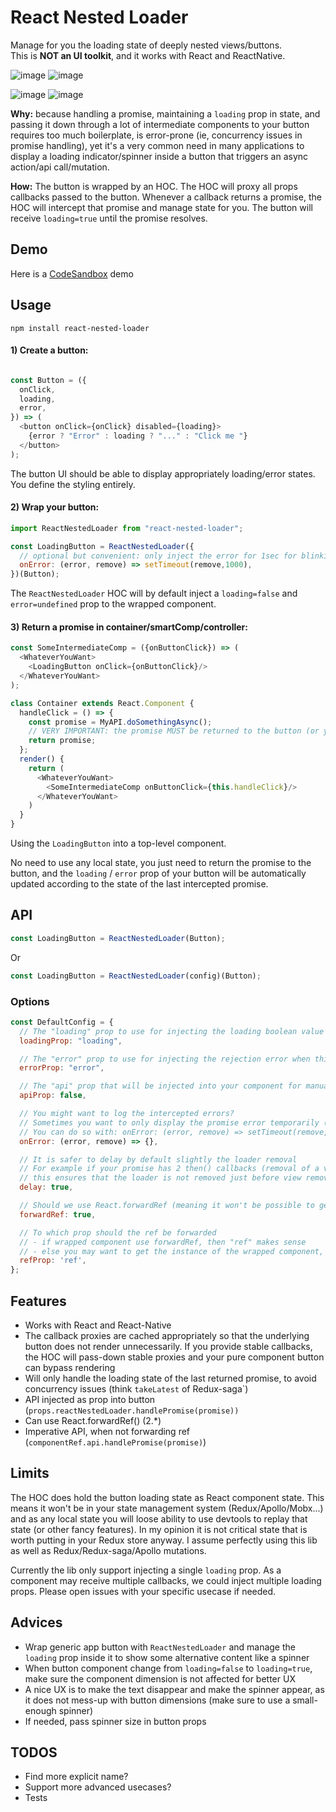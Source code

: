 React Nested Loader
==========================

Manage for you the loading state of deeply nested views/buttons.<br/>This is **NOT an UI toolkit**, and it works with React and ReactNative.


![image](https://user-images.githubusercontent.com/749374/35107228-b2abbf4a-fc70-11e7-87a5-93528c8797b8.png)
![image](https://user-images.githubusercontent.com/749374/35110949-5457c7fe-fc7a-11e7-8fc9-c0e0687b01f6.png)

![image](https://user-images.githubusercontent.com/749374/35104923-9c57f12e-fc6a-11e7-86ef-aa3a11724dd4.png)
![image](https://user-images.githubusercontent.com/749374/35111647-007356b0-fc7c-11e7-89f9-1211519a1ac0.png)


**Why:** because handling a promise, maintaining a `loading` prop in state, and passing it down through a lot of intermediate components to your button requires too much boilerplate, is error-prone (ie, concurrency issues in promise handling), yet it's a very common need in many applications to display a loading indicator/spinner inside a button that triggers an async action/api call/mutation.

**How:** The button is wrapped by an HOC. The HOC will proxy all props callbacks passed to the button. Whenever a callback returns a promise, the HOC will intercept that promise and manage state for you. The button will receive `loading=true` until the promise resolves.

## Demo

Here is a [CodeSandbox](https://codesandbox.io/s/olqwv8rkzz) demo

## Usage

`npm install react-nested-loader`

#### 1) Create a button:

```javascript

const Button = ({
  onClick, 
  loading,
  error,
}) => (
  <button onClick={onClick} disabled={loading}>
    {error ? "Error" : loading ? "..." : "Click me "}
  </button>
);
```

The button UI should be able to display appropriately loading/error states. You define the styling entirely.

#### 2) Wrap your button:

```javascript
import ReactNestedLoader from "react-nested-loader";

const LoadingButton = ReactNestedLoader({
  // optional but convenient: only inject the error for 1sec for blinking effect
  onError: (error, remove) => setTimeout(remove,1000), 
})(Button);
```

The `ReactNestedLoader` HOC will by default inject a `loading=false` and `error=undefined` prop to the wrapped component.

#### 3) Return a promise in container/smartComp/controller:


```javascript
const SomeIntermediateComp = ({onButtonClick}) => (
  <WhateverYouWant>
    <LoadingButton onClick={onButtonClick}/>
  </WhateverYouWant>
);

class Container extends React.Component {
  handleClick = () => {
    const promise = MyAPI.doSomethingAsync();
    // VERY IMPORTANT: the promise MUST be returned to the button (or you can use "async handleClick")
    return promise;
  };
  render() {
    return (
      <WhateverYouWant>
        <SomeIntermediateComp onButtonClick={this.handleClick}/>
      </WhateverYouWant>
    )
  }
}
```

Using the `LoadingButton` into a top-level component.

No need to use any local state, you just need to return the promise to the button, and the `loading` / `error` prop of your button will be automatically updated according to the state of the last intercepted promise.


## API

```javascript
const LoadingButton = ReactNestedLoader(Button);
```

Or

```javascript
const LoadingButton = ReactNestedLoader(config)(Button);
```

### Options

```js
const DefaultConfig = {
  // The "loading" prop to use for injecting the loading boolean value
  loadingProp: "loading",

  // The "error" prop to use for injecting the rejection error when this happen
  errorProp: "error",

  // The "api" prop that will be injected into your component for manual control
  apiProp: false,

  // You might want to log the intercepted errors?
  // Sometimes you want to only display the promise error temporarily (for example, make the button blink on error)
  // You can do so with: onError: (error, remove) => setTimeout(remove,1000)
  onError: (error, remove) => {},

  // It is safer to delay by default slightly the loader removal
  // For example if your promise has 2 then() callbacks (removal of a view and loader removal),
  // this ensures that the loader is not removed just before view removal, leading to flicker
  delay: true,

  // Should we use React.forwardRef (meaning it won't be possible to get this comp instance, just the wrapped comp)
  forwardRef: true,

  // To which prop should the ref be forwarded
  // - if wrapped component use forwardRef, then "ref" makes sense
  // - else you may want to get the instance of the wrapped component, or it probably expose an "innerRef" prop...
  refProp: 'ref',
};
```

## Features

- Works with React and React-Native
- The callback proxies are cached appropriately so that the underlying button does not render unnecessarily. If you provide stable callbacks, the HOC will pass-down stable proxies and your pure component button can bypass rendering
- Will only handle the loading state of the last returned promise, to avoid concurrency issues (think `takeLatest` of Redux-saga`)
- API injected as prop into button (`props.reactNestedLoader.handlePromise(promise))`
- Can use React.forwardRef() (2.*)
- Imperative API, when not forwarding ref (`componentRef.api.handlePromise(promise)`)



## Limits

The HOC does hold the button loading state as React component state. This means it won't be in your state management system (Redux/Apollo/Mobx...) and as any local state you will loose ability to use devtools to replay that state (or other fancy features). In my opinion it is not critical state that is worth putting in your Redux store anyway. I assume perfectly using this lib as well as Redux/Redux-saga/Apollo mutations.

Currently the lib only support injecting a single `loading` prop. As a component may receive multiple callbacks, we could inject multiple loading props. Please open issues with your specific usecase if needed.


## Advices

- Wrap generic app button with `ReactNestedLoader` and manage the `loading` prop inside it to show some alternative content like a spinner
- When button component change from `loading=false` to `loading=true`, make sure the component dimension is not affected for better UX
- A nice UX is to make the text disappear and make the spinner appear, as it does not mess-up with button dimensions (make sure to use a small-enough spinner)
- If needed, pass spinner size in button props

## TODOS

- Find more explicit name?
- Support more advanced usecases?
- Tests

